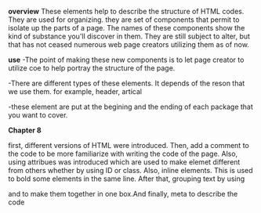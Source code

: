**overview**
These elements help to  describe the structure of HTML codes. They are used for organizing. they are set of components that permit to isolate up the parts of a page. 
The names of these components show the kind of substance you'll discover in them. They are still subject to alter, but that has not ceased numerous
web page creators utilizing them as of now.

**use**
-The point of making these new components is to let page creator to utilize coe to help portray the structure of the page.

-There are different types of these elements. It depends of the reson that we use them. for example, header, artical 

-these element are put at the begining and the ending of each package that you want to cover.


**Chapter 8**

first,  different versions of HTML were introduced. Then, add a comment to the code to be more familiarize with writing the code of the page. Also, using attribues was introduced 
which are used to make elemet different from others whether by using ID or class. Also, inline elements. This is used to bold some elements in the same line. After that, grouping text 
by using <div> and <spam> to make them together in one box.And finally, meta to describe the code

